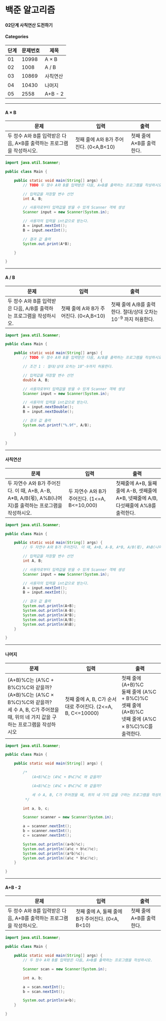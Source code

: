 # 백준 알고리즘

#### 02단계 사칙연산 도전하기

#### Categories

|<center>단계</center>|<center>문제번호</center>|<center>제목</center>|
|---|---|---|
|01|10998|A × B|
|02|1008|A / B|
|03|10869|사칙연산|
|04|10430|나머지|
|05|2558|A+B - 2|

<hr>

#### A × B

|<center>문제</center>|<center>입력</center>|<center>출력</center>|
|---|---|---|
|두 정수 A와 B를 입력받은 다음, A×B를 출력하는 프로그램을 작성하시오.|첫째 줄에 A와 B가 주어진다. (0<A,B<10)|첫째 줄에 A×B를 출력한다.|

```java
import java.util.Scanner;

public class Main {

	public static void main(String[] args) {
		// TODO 두 정수 A와 B를 입력받은 다음, A×B를 출력하는 프로그램을 작성하시오.

		// 입력값을 저장할 변수 선언
		int A, B;

		// 사용자로부터 입력값을 받을 수 있게 Scanner 객체 생성
		Scanner input = new Scanner(System.in);

		// 사용자의 입력을 int값으로 받는다.
		A = input.nextInt();
		B = input.nextInt();

		// 결과 값 출력
		System.out.print(A*B);

	}

}

```

<hr>

#### A / B

|<center>문제</center>|<center>입력</center>|<center>출력</center>|
|---|---|---|
|두 정수 A와 B를 입력받은 다음, A/B를 출력하는 프로그램을 작성하시오.|첫째 줄에 A와 B가 주어진다. (0<A,B<10)|첫째 줄에 A/B를 출력한다. 절대/상대 오차는 10<sup>-9</sup> 까지 허용한다.|

```java
import java.util.Scanner;

public class Main {

	public static void main(String[] args) {
		// TODO 두 정수 A와 B를 입력받은 다음, A/B를 출력하는 프로그램을 작성하시오.

		// 조건 1 : 절대/상대 오차는 10^-9까지 허용한다.

		// 입력값을 저장할 변수 선언
		double A, B;

		// 사용자로부터 입력값을 받을 수 있게 Scanner 객체 생성
		Scanner input = new Scanner(System.in);

		// 사용자의 입력을 int값으로 받는다.
		A = input.nextDouble();
		B = input.nextDouble();

		// 결과 값 출력
		System.out.printf("%.9f", A/B);

	}

}
```

<hr>

#### 사칙연산

|<center>문제</center>|<center>입력</center>|<center>출력</center>|
|---|---|---|
|두 자연수 A와 B가 주어진다. 이 때, A+B, A-B, A*B, A/B(몫), A%B(나머지)를 출력하는 프로그램을 작성하시오.|두 자연수 A와 B가 주어진다. (1<=A, B<=10,000)|첫째줄에 A+B, 둘째줄에 A-B, 셋째줄에 A*B, 넷째줄에 A/B, 다섯째줄에 A%B를 출력한다.|

```java
import java.util.Scanner;

public class Main {

	public static void main(String[] args) {
		// 두 자연수 A와 B가 주어진다. 이 때, A+B, A-B, A*B, A/B(몫), A%B(나머지)를 출력하는 프로그램을 작성하시오.

		// 입력값을 저장할 변수 선언
		int A, B;

		// 사용자로부터 입력값을 받을 수 있게 Scanner 객체 생성
		Scanner input = new Scanner(System.in);

		// 사용자의 입력을 int값으로 받는다.
		A = input.nextInt();
		B = input.nextInt();

		// 결과 값 출력
		System.out.println(A+B);
		System.out.println(A-B);
		System.out.println(A*B);
		System.out.println(A/B);
		System.out.println(A%B);
	}

}
```

<hr>

#### 나머지

|<center>문제</center>|<center>입력</center>|<center>출력</center>|
|---|---|---|
|(A+B)%C는 (A%C + B%C)%C와 같을까? <br> (A×B)%C는 (A%C × B%C)%C와 같을까? <br> 세 수 A, B, C가 주어졌을 때, 위의 네 가지 값을 구하는 프로그램을 작성하시오|첫째 줄에 A, B, C가 순서대로 주어진다. (2<=A, B, C<=10000)|첫째 줄에 (A+B)%C <br> 둘째 줄에 (A%C + B%C)%C <br> 셋째 줄에 (A×B)%C <br> 넷째 줄에 (A%C × B%C)%C를 출력한다.|

```java
import java.util.Scanner;

public class Main {

	public static void main(String[] args) {

		/*
		  	(A+B)%C는 (A%C + B%C)%C 와 같을까?

			(A×B)%C는 (A%C × B%C)%C 와 같을까?

			세 수 A, B, C가 주어졌을 때, 위의 네 가지 값을 구하는 프로그램을 작성하시오.
		 */

		int a, b, c;

		Scanner scanner = new Scanner(System.in);

		a = scanner.nextInt();
		b = scanner.nextInt();
		c = scanner.nextInt();

		System.out.println((a+b)%c);
		System.out.println((a%c + b%c)%c);
		System.out.println((a*b)%c);
		System.out.println((a%c * b%c)%c);
	}

}

```

<hr>

#### A+B - 2

|<center>문제</center>|<center>입력</center>|<center>출력</center>|
|---|---|---|
|두 정수 A와 B를 입력받은 다음, A+B를 출력하는 프로그램을 작성하시오.|첫째 줄에 A, 둘째 줄에 B가 주어진다. (0<A, B<10)|첫째 줄에 A+B를 출력한다.|

```java
import java.util.Scanner;

public class Main {

	public static void main(String[] args) {
		// 두 정수 A와 B를 입력받은 다음, A+B를 출력하는 프로그램을 작성하시오.

		Scanner scan = new Scanner(System.in);

		int a, b;

		a = scan.nextInt();
		b = scan.nextInt();

		System.out.println(a+b);
	}

}
```
